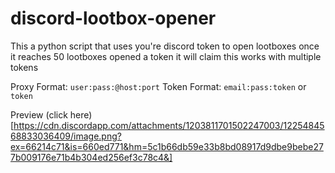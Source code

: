 # discord-lootbox-opener

This a python script that uses you're discord token to open lootboxes once it reaches 50 lootboxes opened a token it will claim this works with multiple tokens

Proxy Format: `user:pass:@host:port`
Token Format: `email:pass:token` or `token`

Preview (click here)[https://cdn.discordapp.com/attachments/1203811701502247003/1225484568833036409/image.png?ex=66214c71&is=660ed771&hm=5c1b66db59e33b8bd08917d9dbe9bebe277b009176e71b4b304ed256ef3c78c4&]
